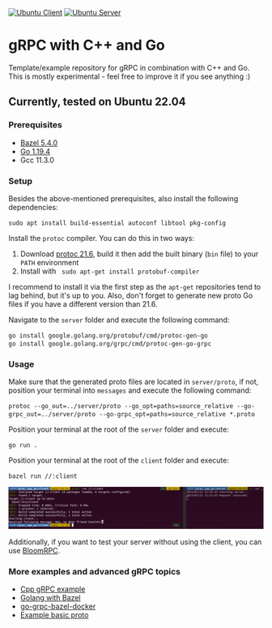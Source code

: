 [![Ubuntu Client](https://github.com/zpervan/grpc_cpp_go/actions/workflows/ubuntu_client.yml/badge.svg)](https://github.com/zpervan/grpc_cpp_go/actions/workflows/ubuntu_client.yml)
[![Ubuntu Server](https://github.com/zpervan/grpc_cpp_go/actions/workflows/ubuntu_server.yml/badge.svg)](https://github.com/zpervan/grpc_cpp_go/actions/workflows/ubuntu_server.yml)

# gRPC with C++ and Go

Template/example repository for gRPC in combination with C++ and Go.
This is mostly experimental - feel free to improve it if you see anything :)

## Currently, tested on Ubuntu 22.04 ##

### Prerequisites ###

- [Bazel 5.4.0](https://github.com/bazelbuild/bazel/releases/download/5.4.0/bazel_5.4.0-linux-x86_64.deb)
- [Go 1.19.4](https://go.dev/dl/go1.19.4.linux-amd64.tar.gz)
- Gcc 11.3.0

### Setup ###

Besides the above-mentioned prerequisites, also install the following dependencies:
```shell
sudo apt install build-essential autoconf libtool pkg-config
```

Install the `protoc` compiler. You can do this in two ways:
1. Download [protoc 21.6](https://github.com/protocolbuffers/protobuf/releases/download/v21.6/protoc-21.6-linux-x86_64.zip), build it then add the built binary (`bin` file) to your `PATH` environment
2. Install with ` sudo apt-get install protobuf-compiler`

I recommend to install it via the first step as the `apt-get` repositories tend to lag behind, but it's up to you. Also, don't forget to generate new proto Go files if you have a different version than 21.6. 

Navigate to the `server` folder and execute the following command:
```shell
go install google.golang.org/protobuf/cmd/protoc-gen-go
go install google.golang.org/grpc/cmd/protoc-gen-go-grpc
```

### Usage ###

Make sure that the generated proto files are located in `server/proto`, if not, position your terminal into `messages` and execute the following command:
```shell
protoc --go_out=../server/proto --go_opt=paths=source_relative --go-grpc_out=../server/proto --go-grpc_opt=paths=source_relative *.proto   
```

Position your terminal at the root of the `server` folder and execute:
```shell
go run .
```

Position your terminal at the root of the `client` folder and execute:
```shell
bazel run //:client
```
![example](.github/assets/example.png "Demo")

Additionally, if you want to test your server without using the client, you can use [BloomRPC](https://github.com/bloomrpc/bloomrpc).

### More examples and advanced gRPC topics ###
- [Cpp gRPC example](https://grpc.io/docs/languages/cpp/quickstart/)
- [Golang with Bazel](https://medium.com/@simontoth/golang-with-bazel-2b5310d4ce48)
- [go-grpc-bazel-docker](https://github.com/salrashid123/go-grpc-bazel-docker)
- [Example basic proto](https://github.com/bazelbuild/rules_go/blob/master/proto/core.rst#example-basic-proto)